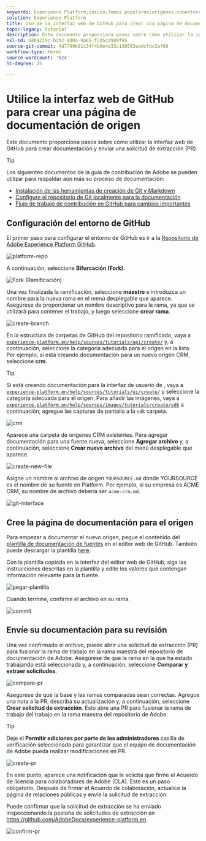 ```yaml
---
keywords: Experience Platform;inicio;temas populares;orígenes;conectores;conectores de origen;sdk de fuentes;sdk;SDK
solution: Experience Platform
title: Uso de la interfaz web de GitHub para crear una página de documentación de fuentes
topic-legacy: tutorial
description: Este documento proporciona pasos sobre cómo utilizar la interfaz web de GitHub para crear documentación y enviar una solicitud de extracción (PR).
exl-id: 84b4219c-b3b2-4d0a-9a65-f2d5cd989f95
source-git-commit: 4d7799b01c34f4b9e4a33c130583eadcfdc3af69
workflow-type: tm+mt
source-wordcount: '624'
ht-degree: 2%

---
```


# Utilice la interfaz web de GitHub para crear una página de documentación de origen

Este documento proporciona pasos sobre cómo utilizar la interfaz web de GitHub para crear documentación y enviar una solicitud de extracción (PR).

>[!TIP]
>
>Los siguientes documentos de la guía de contribución de Adobe se pueden utilizar para respaldar aún más su proceso de documentación: <ul><li>[Instalación de las herramientas de creación de Git y Markdown](https://experienceleague.adobe.com/docs/contributor/contributor-guide/setup/install-tools.html?lang=en)</li><li>[Configure el repositorio de Git localmente para la documentación](https://experienceleague.adobe.com/docs/contributor/contributor-guide/setup/local-repo.html?lang=en)</li><li>[Flujo de trabajo de contribución en GitHub para cambios importantes](https://experienceleague.adobe.com/docs/contributor/contributor-guide/setup/full-workflow.html?lang=en)</li></ul>

## Configuración del entorno de GitHub

El primer paso para configurar el entorno de GitHub es ir a la [Repositorio de Adobe Experience Platform GitHub](https://github.com/AdobeDocs/experience-platform.en).

![platform-repo](../assets/platform-repo.png)

A continuación, seleccione **Bifurcación (Fork)**.

![Fork (Ramificación)](../assets/fork.png)

Una vez finalizada la ramificación, seleccione **maestro** e introduzca un nombre para la nueva rama en el menú desplegable que aparece. Asegúrese de proporcionar un nombre descriptivo para la rama, ya que se utilizará para contener el trabajo, y luego seleccione **crear rama**.

![create-branch](../assets/create-branch.png)

En la estructura de carpetas de GitHub del repositorio ramificado, vaya a [`experience-platform.en/help/sources/tutorials/api/create/`](https://github.com/AdobeDocs/experience-platform.en/tree/main/help/sources/tutorials/api/create) y, a continuación, seleccione la categoría adecuada para el origen en la lista. Por ejemplo, si está creando documentación para un nuevo origen CRM, seleccione **crm**.

>[!TIP]
>
>Si está creando documentación para la interfaz de usuario de , vaya a [`experience-platform.en/help/sources/tutorials/ui/create/`](https://github.com/AdobeDocs/experience-platform.en/tree/main/help/sources/tutorials/ui/create) y seleccione la categoría adecuada para el origen. Para añadir las imágenes, vaya a [`experience-platform.en/help/sources/images/tutorials/create/sdk`](https://github.com/AdobeDocs/experience-platform.en/tree/main/help/sources/images/tutorials/create) a continuación, agregue las capturas de pantalla a la `sdk` carpeta.

![crm](../assets/crm.png)

Aparece una carpeta de orígenes CRM existentes. Para agregar documentación para una fuente nueva, seleccione **Agregar archivo** y, a continuación, seleccione **Crear nuevo archivo** del menú desplegable que aparece.

![create-new-file](../assets/create-new-file.png)

Asigne un nombre al archivo de origen `YOURSOURCE.md` donde YOURSOURCE es el nombre de su fuente en Platform. Por ejemplo, si su empresa es ACME CRM, su nombre de archivo debería ser `acme-crm.md`.

![git-interface](../assets/git-interface.png)

## Cree la página de documentación para el origen

Para empezar a documentar el nuevo origen, pegue el contenido del [plantilla de documentación de fuentes](./template.md) en el editor web de GitHub. También puede descargar la plantilla [here](../assets/template.zip).

Con la plantilla copiada en la interfaz del editor web de GitHub, siga las instrucciones descritas en la plantilla y edite los valores que contengan información relevante para la fuente.

![pegar-plantilla](../assets/paste-template.png)

Cuando termine, confirme el archivo en su rama.

![commit](../assets/commit.png)

## Envíe su documentación para su revisión

Una vez confirmado el archivo, puede abrir una solicitud de extracción (PR) para fusionar la rama de trabajo en la rama maestra del repositorio de documentación de Adobe. Asegúrese de que la rama en la que ha estado trabajando está seleccionada y, a continuación, seleccione **Comparar y extraer solicitudes**.

![compare-pr](../assets/compare-pr.png)

Asegúrese de que la base y las ramas comparadas sean correctas. Agregue una nota a la PR, describa su actualización y, a continuación, seleccione **Crear solicitud de extracción**. Esto abre una PR para fusionar la rama de trabajo del trabajo en la rama maestra del repositorio de Adobe.

>[!TIP]
>
>Deje el **Permitir ediciones por parte de los administradores** casilla de verificación seleccionada para garantizar que el equipo de documentación de Adobe pueda realizar modificaciones en PR.

![create-pr](../assets/create-pr.png)

En este punto, aparece una notificación que le solicita que firme el Acuerdo de licencia para colaboradores de Adobe (CLA). Este es un paso obligatorio. Después de firmar el Acuerdo de colaboración, actualice la página de relaciones públicas y envíe la solicitud de extracción.

Puede confirmar que la solicitud de extracción se ha enviado inspeccionando la pestaña de solicitudes de extracción en https://github.com/AdobeDocs/experience-platform.en.

![confirm-pr](../assets/confirm-pr.png)
